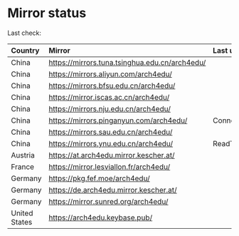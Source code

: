 <script src="./time.js"></script>
# Mirror status
Last check: <script type="text/javascript">localize(1672078965.0636637);</script>

|Country|Mirror|Last update|
|:------|:-----|:----------|
|China|https://mirrors.tuna.tsinghua.edu.cn/arch4edu/|<script type="text/javascript">localize(1672036361);</script>|
|China|https://mirrors.aliyun.com/arch4edu/|<script type="text/javascript">localize(1671993073);</script>|
|China|https://mirrors.bfsu.edu.cn/arch4edu/|<script type="text/javascript">localize(1672036361);</script>|
|China|https://mirror.iscas.ac.cn/arch4edu/|<script type="text/javascript">localize(1672036361);</script>|
|China|https://mirrors.nju.edu.cn/arch4edu/|<script type="text/javascript">localize(1672036361);</script>|
|China|https://mirrors.pinganyun.com/arch4edu/|ConnectTimeout|
|China|https://mirrors.sau.edu.cn/arch4edu/|<script type="text/javascript">localize(1671258899);</script>|
|China|https://mirrors.ynu.edu.cn/arch4edu/|ReadTimeout|
|Austria|https://at.arch4edu.mirror.kescher.at/|<script type="text/javascript">localize(1672036361);</script>|
|France|https://mirror.lesviallon.fr/arch4edu/|<script type="text/javascript">localize(1672036361);</script>|
|Germany|https://pkg.fef.moe/arch4edu/|<script type="text/javascript">localize(1672036361);</script>|
|Germany|https://de.arch4edu.mirror.kescher.at/|<script type="text/javascript">localize(1672036361);</script>|
|Germany|https://mirror.sunred.org/arch4edu/|<script type="text/javascript">localize(1672036361);</script>|
|United States|https://arch4edu.keybase.pub/|<script type="text/javascript">localize(1672036361);</script>|

<script src="./tablefilter/tablefilter.js"></script>
<script src="./table.js"></script>
